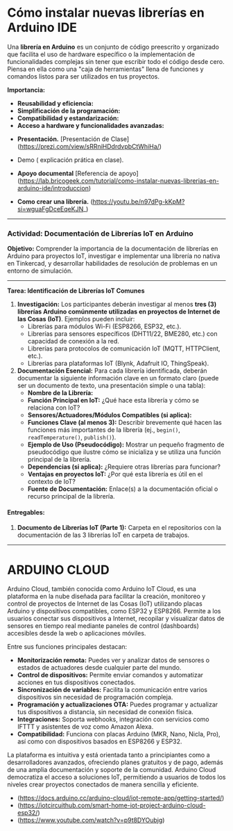 # Cómo instalar nuevas librerías en Arduino IDE

Una **librería en Arduino** es un conjunto de código preescrito y organizado que facilita el uso de hardware específico o la implementación de funcionalidades complejas sin tener que escribir todo el código desde cero. Piensa en ella como una "caja de herramientas" llena de funciones y comandos listos para ser utilizados en tus proyectos.

**Importancia:**

* **Reusabilidad y eficiencia:** 
* **Simplificación de la programación:** 
* **Compatibilidad y estandarización:** 
* **Acceso a hardware y funcionalidades avanzadas:** 


- **Presentación.** 
[Presentación de Clase] (https://prezi.com/view/sRRniHDdrdvpbCtWhiHa/)

- Demo ( explicación prática en clase).

- **Apoyo documental**
[Referencia de apoyo] (https://lab.bricogeek.com/tutorial/como-instalar-nuevas-librerias-en-arduino-ide/introduccion)

- **Como crear una librería.** 
(https://youtu.be/n97dPg-kKpM?si=wguaFgDceEqeKJN_)


---

### **Actividad:  Documentación de Librerías IoT en Arduino**

**Objetivo:** Comprender la importancia de la documentación de librerías en Arduino para proyectos IoT, investigar e implementar una librería no nativa en Tinkercad, y desarrollar habilidades de resolución de problemas en un entorno de simulación.

---
**Tarea: Identificación de Librerías IoT Comunes**

1.  **Investigación:** Los participantes deberán investigar al menos **tres (3) librerías Arduino comúnmente utilizadas en proyectos de Internet de las Cosas (IoT)**. Ejemplos pueden incluir:
    * Librerías para módulos Wi-Fi (ESP8266, ESP32, etc.).
    * Librerías para sensores específicos (DHT11/22, BME280, etc.) con capacidad de conexión a la red.
    * Librerías para protocolos de comunicación IoT (MQTT, HTTPClient, etc.).
    * Librerías para plataformas IoT (Blynk, Adafruit IO, ThingSpeak).
2.  **Documentación Esencial:** Para cada librería identificada, deberán documentar la siguiente información clave en un formato claro (puede ser un documento de texto, una presentación simple o una tabla):
    * **Nombre de la Librería:**
    * **Función Principal en IoT:** ¿Qué hace esta librería y cómo se relaciona con IoT?
    * **Sensores/Actuadores/Módulos Compatibles (si aplica):**
    * **Funciones Clave (al menos 3):** Describir brevemente qué hacen las funciones más importantes de la librería (ej., `begin()`, `readTemperature()`, `publish()`).
    * **Ejemplo de Uso (Pseudocódigo):** Mostrar un pequeño fragmento de pseudocódigo que ilustre cómo se inicializa y se utiliza una función principal de la librería.
    * **Dependencias (si aplica):** ¿Requiere otras librerías para funcionar?
    * **Ventajas en proyectos IoT:** ¿Por qué esta librería es útil en el contexto de IoT?
    * **Fuente de Documentación:** Enlace(s) a la documentación oficial o recurso principal de la librería.

#### **Entregables:**

1.  **Documento de Librerías IoT (Parte 1):** Carpeta en el repositorios con la documentación de las 3 librerías IoT en carpeta de trabajos.

---

# ARDUINO CLOUD

Arduino Cloud, también conocida como Arduino IoT Cloud, es una plataforma en la nube diseñada para facilitar la creación, monitoreo y control de proyectos de Internet de las Cosas (IoT) utilizando placas Arduino y dispositivos compatibles, como ESP32 y ESP8266. Permite a los usuarios conectar sus dispositivos a Internet, recopilar y visualizar datos de sensores en tiempo real mediante paneles de control (dashboards) accesibles desde la web o aplicaciones móviles.

Entre sus funciones principales destacan:

- **Monitorización remota:** Puedes ver y analizar datos de sensores o estados de actuadores desde cualquier parte del mundo.
- **Control de dispositivos:** Permite enviar comandos y automatizar acciones en tus dispositivos conectados.
- **Sincronización de variables:** Facilita la comunicación entre varios dispositivos sin necesidad de programación compleja.
- **Programación y actualizaciones OTA:** Puedes programar y actualizar tus dispositivos a distancia, sin necesidad de conexión física.
- **Integraciones:** Soporta webhooks, integración con servicios como IFTTT y asistentes de voz como Amazon Alexa.
- **Compatibilidad:** Funciona con placas Arduino (MKR, Nano, Nicla, Pro), así como con dispositivos basados en ESP8266 y ESP32.

La plataforma es intuitiva y está orientada tanto a principiantes como a desarrolladores avanzados, ofreciendo planes gratuitos y de pago, además de una amplia documentación y soporte de la comunidad. Arduino Cloud democratiza el acceso a soluciones IoT, permitiendo a usuarios de todos los niveles crear proyectos conectados de manera sencilla y eficiente.

- (https://docs.arduino.cc/arduino-cloud/iot-remote-app/getting-started/)
- (https://iotcircuithub.com/smart-home-iot-project-arduino-cloud-esp32/)
- (https://www.youtube.com/watch?v=p9t8DYOubjg)
